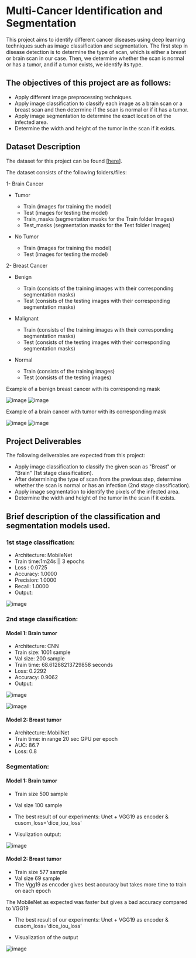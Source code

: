 # Multi-Cancer Identification and Segmentation

This project aims to identify different cancer diseases using deep learning techniques such as image classification and segmentation. The first step in disease detection is to determine the type of scan, which is either a breast or brain scan in our case. Then, we determine whether the scan is normal or has a tumor, and if a tumor exists, we identify its type.

## The objectives of this project are as follows:

- Apply different image preprocessing techniques.
- Apply image classification to classify each image as a brain scan or a breast scan and then determine if the scan is normal or if it has a tumor.
- Apply image segmentation to determine the exact location of the infected area.
- Determine the width and height of the tumor in the scan if it exists.

## Dataset Description
The dataset for this project can be found [<a href = "https://drive.google.com/file/d/1z-qAHlyhfeCCTdKnwvC9iAV2lOEXL_X3/view?usp=share_link">here</a>]. 

The dataset consists of the following folders/files:

1- Brain Cancer

* Tumor
  - Train (images for training the model)
  - Test (images for testing the model)
  - Train_masks (segmentation masks for the Train folder Images)
  - Test_masks (segmentation masks for the Test folder Images)

* No Tumor
  - Train (images for training the model)
  - Test (images for testing the model)

2- Breast Cancer

* Benign
  - Train (consists of the training images with their corresponding segmentation masks)
  - Test (consists of the testing images with their corresponding segmentation masks)

* Malignant
  - Train (consists of the training images with their corresponding segmentation masks)
  - Test (consists of the testing images with their corresponding segmentation masks)

* Normal
  - Train (consists of the training images)
  - Test (consists of the testing images)

Example of a benign breast cancer with its corresponding mask

![image](https://user-images.githubusercontent.com/43317809/235371913-2dcd3710-7493-4c2b-8042-e090f7bc9cf6.png)
![image](https://user-images.githubusercontent.com/43317809/235372047-38cd8910-7ccf-40b7-ae29-822085834d00.png)

Example of a brain cancer with tumor with its corresponding mask

![image](https://user-images.githubusercontent.com/43317809/235372083-4e893c23-2208-480b-b8bb-de769be0b403.png)
![image](https://user-images.githubusercontent.com/43317809/235372090-6e19ee42-234d-4389-b3ff-09576ed732bd.png)


## Project Deliverables
The following deliverables are expected from this project:

- Apply image classification to classify the given scan as "Breast" or "Brain" (1st stage classification).
- After determining the type of scan from the previous step, determine whether the scan is normal or has an infection (2nd stage classification).
- Apply image segmentation to identify the pixels of the infected area.
- Determine the width and height of the tumor in the scan if it exists.

## Brief description of the classification and segmentation models used.

### 1st stage classification:
- Architecture: MobileNet
- Train time:1m24s || 3 epochs
- Loss : 0.0725
- Accuracy: 1.0000 
- Precision: 1.0000 
- Recall: 1.0000 
- Output: 

![image](https://user-images.githubusercontent.com/43317809/235372248-aea0ef82-cec2-49b1-987a-58832c8fa9a5.png)


### 2nd stage classification:
#### Model 1: Brain tumor
- Architecture: CNN
- Train size: 1001 sample 
- Val size: 200 sample
- Train time: 68.61288213729858 seconds
-	Loss: 0.2292 
- Accuracy: 0.9062
- Output: 

![image](https://user-images.githubusercontent.com/43317809/235373025-d6d8dd9d-f68c-45dc-9524-a63dea8e1fcc.png)

![image](https://user-images.githubusercontent.com/43317809/235373090-31d58424-54ba-486b-8b8b-0e91bf2374a1.png)


	
#### Model 2: Breast tumor
- Architecture: MobilNet
- Train time: in range 20 sec GPU per epoch
- AUC: 86.7
- Loss: 0.8 

### Segmentation:

#### Model 1: Brain tumor

- Train size 500 sample 
- Val size 100 sample
- The best result of our experiments: Unet + VGG19 as encoder & cusom_loss='dice_iou_loss'


- Visulization output:

![image](https://user-images.githubusercontent.com/43317809/235372513-98a760c7-3837-4723-b016-b7328e3f0671.png)


#### Model 2: Breast tumor
- Train size 577 sample 
- Val size 69 sample
-	The Vgg19 as encoder gives best accuracy but takes more time to train on each epoch
	
  The MobileNet as expected was faster but gives a bad accuracy compared to VGG19

- The best result of our experiments: Unet + VGG19 as encoder & cusom_loss='dice_iou_loss'


- Visualization of the output 

![image](https://user-images.githubusercontent.com/43317809/235372621-f1e7cbef-8648-46dc-9391-5fe5c70432b5.png)

